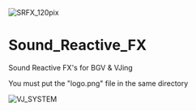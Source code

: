 ![SRFX_120pix](https://github.com/user-attachments/assets/ca5e7b53-d3e6-44ef-88f7-e51dc4a186d0)
# Sound_Reactive_FX

Sound Reactive FX's for BGV & VJing

You must put the "logo.png" file in the same directory

![VJ_SYSTEM](https://github.com/Witch-Aquino/Sound_Reactive_FX/assets/59503789/e36d9f7f-0101-45f0-a5a6-2e7bf9e6aa3e)
